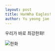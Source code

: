 ```yaml
---
layout: post
title: HanWha Eagles!
author: Yu yeong jae
---
```

우리가 바로 최강한화!

![한화](./images.한화.jpg.jpg)
